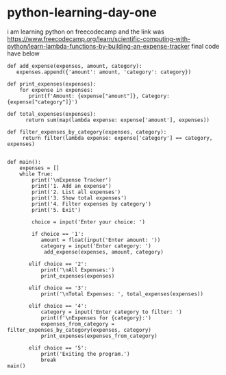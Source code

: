 # python-learning-day-one
i am learning python on freecodecamp and the link was https://www.freecodecamp.org/learn/scientific-computing-with-python/learn-lambda-functions-by-building-an-expense-tracker
final code have below 




    def add_expense(expenses, amount, category):
       expenses.append({'amount': amount, 'category': category})
    
    def print_expenses(expenses):
        for expense in expenses:
           print(f'Amount: {expense["amount"]}, Category: {expense["category"]}')
    
    def total_expenses(expenses):
          return sum(map(lambda expense: expense['amount'], expenses))
    
    def filter_expenses_by_category(expenses, category):
         return filter(lambda expense: expense['category'] == category, expenses)
    

    def main():
        expenses = []
        while True:
            print('\nExpense Tracker')
            print('1. Add an expense')
            print('2. List all expenses')
            print('3. Show total expenses')
            print('4. Filter expenses by category')
            print('5. Exit')
       
            choice = input('Enter your choice: ')

            if choice == '1':
               amount = float(input('Enter amount: '))
               category = input('Enter category: ')
                add_expense(expenses, amount, category)

           elif choice == '2':
               print('\nAll Expenses:')
               print_expenses(expenses)
    
           elif choice == '3':
               print('\nTotal Expenses: ', total_expenses(expenses))
    
           elif choice == '4':
               category = input('Enter category to filter: ')
               print(f'\nExpenses for {category}:')
               expenses_from_category = filter_expenses_by_category(expenses, category)
               print_expenses(expenses_from_category)
    
           elif choice == '5':
               print('Exiting the program.')
               break
    main()
